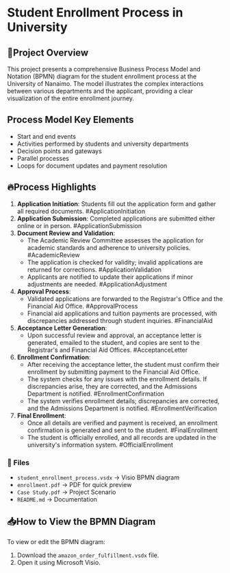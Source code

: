 # Student Enrollment Process in University

## 📌Project Overview

This project presents a comprehensive Business Process Model and Notation (BPMN) diagram for the student enrollment process at the University of Nanaimo. The model illustrates the complex interactions between various departments and the applicant, providing a clear visualization of the entire enrollment journey.

## Process Model Key Elements
-   Start and end events
-   Activities performed by students and university departments
-   Decision points and gateways
-   Parallel processes
-   Loops for document updates and payment resolution

## 🔥Process Highlights
1.  **Application Initiation**: Students fill out the application form and gather all required documents. #ApplicationInitiation
2.  **Application Submission**: Completed applications are submitted either online or in person. #ApplicationSubmission
3.  **Document Review and Validation**:
    -   The Academic Review Committee assesses the application for academic standards and adherence to university policies. #AcademicReview
    -   The application is checked for validity; invalid applications are returned for corrections. #ApplicationValidation
    -   Applicants are notified to update their applications if minor adjustments are needed. #ApplicationAdjustment
4.  **Approval Process**:
    -   Validated applications are forwarded to the Registrar's Office and the Financial Aid Office. #ApprovalProcess
    -   Financial aid applications and tuition payments are processed, with discrepancies addressed through student inquiries. #FinancialAid
5.  **Acceptance Letter Generation**:
    -   Upon successful review and approval, an acceptance letter is generated, emailed to the student, and copies are sent to the Registrar's            and Financial Aid Offices. #AcceptanceLetter
6.  **Enrollment Confirmation**:
    -   After receiving the acceptance letter, the student must confirm their enrollment by submitting payment to the Financial Aid Office.
    -   The system checks for any issues with the enrollment details. If discrepancies arise, they are corrected, and the Admissions Department           is notified. #EnrollmentConfirmation
    -   The system verifies enrollment details; discrepancies are corrected, and the Admissions Department is notified. #EnrollmentVerification
7.  **Final Enrollment**:
    -   Once all details are verified and payment is received, an enrollment confirmation is generated and sent to the student. #FinalEnrollment
    -   The student is officially enrolled, and all records are updated in the university's information system. #OfficialEnrollment

### **📂 Files**
- `student_enrollment_process.vsdx` → Visio BPMN diagram
- `enrollment.pdf` → PDF for quick preview
- `Case Study.pdf` → Project Scenario
- `README.md` → Documentation


## 📥How to View the BPMN Diagram
To view or edit the BPMN diagram:
1. Download the `amazon_order_fulfillment.vsdx` file.
2. Open it using Microsoft Visio.



